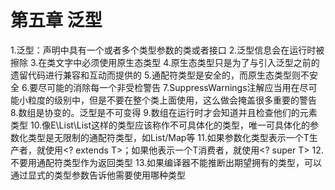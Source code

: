 # 第五章 泛型
1.泛型：声明中具有一个或者多个类型参数的类或者接口
2.泛型信息会在运行时被擦除
3.在类文字中必须使用原生态类型
4.原生态类型只是为了与引入泛型之前的遗留代码进行兼容和互动而提供的
5.通配符类型是安全的，而原生态类型则不安全
6.要尽可能的消除每一个非受检警告
7.SuppressWarnings注解应当用在尽可能小粒度的级别中，但是不要在整个类上面使用，这么做会掩盖很多重要的警告
8.数组是协变的。泛型是不可变得
9.数组在运行时才会知道并且检查他们的元素类型
10.像E\List<E>\List<String>这样的类型应该称作不可具体化的类型，唯一可具体化的参数化类型是无限制的通配符类型，如List<?>/Map<?>等
11.如果参数化类型表示一个T生产者，就使用<? extends T>；如果他表示一个T消费者，就使用<? super T>
12.不要用通配符类型作为返回类型
13.如果编译器不能推断出期望拥有的类型，可以通过显式的类型参数告诉他需要使用哪种类型  
